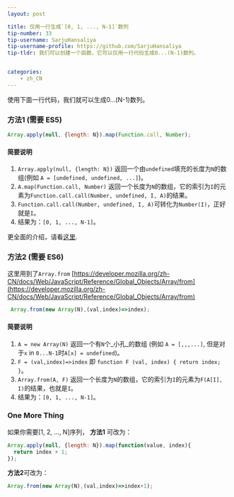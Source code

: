 ```yaml
---
layout: post

title: 仅用一行生成`[0, 1, ..., N-1]`数列
tip-number: 33
tip-username: SarjuHansaliya
tip-username-profile: https://github.com/SarjuHansaliya
tip-tldr: 我们可以创建一个函数，它可以仅用一行代码生成0...(N-1)数列。


categories:
    - zh_CN
---
```


使用下面一行代码，我们就可以生成0...(N-1)数列。

### 方法1 (需要 ES5)

```js
Array.apply(null, {length: N}).map(Function.call, Number);
```

#### 简要说明

1. `Array.apply(null, {length: N})` 返回一个由`undefined`填充的长度为`N`的数组(例如 `A = [undefined, undefined, ...]`)。
2. `A.map(Function.call, Number)` 返回一个长度为`N`的数组，它的索引为`I`的元素为`Function.call.call(Number, undefined, I, A)`的结果。
3. `Function.call.call(Number, undefined, I, A)`可转化为`Number(I)`，正好就是`I`。
4. 结果为：`[0, 1, ..., N-1]`。

更全面的介绍，请看[这里](https://github.com/gromgit/jstips-xe/blob/master/tips/33.md).

### 方法2 (需要 ES6)

这里用到了`Array.from` [https://developer.mozilla.org/zh-CN/docs/Web/JavaScript/Reference/Global_Objects/Array/from](https://developer.mozilla.org/zh-CN/docs/Web/JavaScript/Reference/Global_Objects/Array/from)

```js
 Array.from(new Array(N),(val,index)=>index);
```

#### 简要说明

1. `A = new Array(N)` 返回一个有`N`个_小孔_的数组 (例如 `A = [,,,...]`, 但是对于`x` in `0...N-1`时`A[x] = undefined`)。
2. `F = (val,index)=>index` 即 `function F (val, index) { return index; }`。
3. `Array.from(A, F)` 返回一个长度为`N`的数组，它的索引为`I`的元素为`F(A[I], I)`的结果，也就是`I`。
4. 结果为：`[0, 1, ..., N-1]`。

### One More Thing

如果你需要[1, 2, ..., N]序列， **方法1** 可改为：

```js
Array.apply(null, {length: N}).map(function(value, index){
  return index + 1;
});
```

**方法2**可改为：

```js
Array.from(new Array(N),(val,index)=>index+1);
```